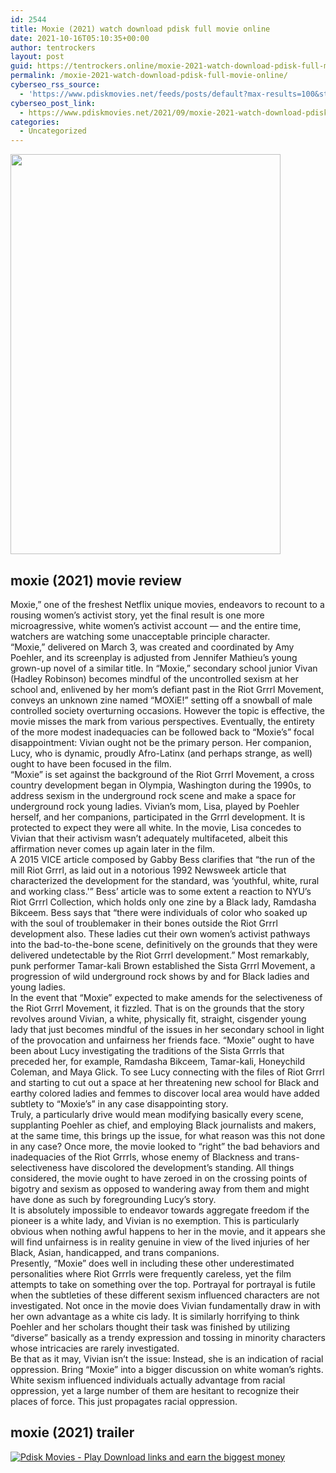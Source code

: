 ```yaml
---
id: 2544
title: Moxie (2021) watch download pdisk full movie online
date: 2021-10-16T05:10:35+00:00
author: tentrockers
layout: post
guid: https://tentrockers.online/moxie-2021-watch-download-pdisk-full-movie-online/
permalink: /moxie-2021-watch-download-pdisk-full-movie-online/
cyberseo_rss_source:
  - 'https://www.pdiskmovies.net/feeds/posts/default?max-results=100&start-index=301'
cyberseo_post_link:
  - https://www.pdiskmovies.net/2021/09/moxie-2021-watch-download-pdisk-full.html
categories:
  - Uncategorized
---
```

<div class="separator">
  <a href="https://1.bp.blogspot.com/-W4AAfwwyMjQ/YUdBqWofEpI/AAAAAAAAACc/VFX9yDdkqUcJVv6K-dWQbLho-aMKRL_wwCNcBGAsYHQ/s1000/Moxie%2B%25282021%2529%2Bwatch%2Bdownload%2Bpdisk%2Bfull%2Bmovie%2Bonline.jpg" imageanchor="1"><img loading="lazy" border="0" data-original-height="1000" data-original-width="675" height="640" src="https://1.bp.blogspot.com/-W4AAfwwyMjQ/YUdBqWofEpI/AAAAAAAAACc/VFX9yDdkqUcJVv6K-dWQbLho-aMKRL_wwCNcBGAsYHQ/w432-h640/Moxie%2B%25282021%2529%2Bwatch%2Bdownload%2Bpdisk%2Bfull%2Bmovie%2Bonline.jpg" width="432" /></a>
</div>



## moxie (2021) movie review

<div>
  <div>
    <span>Moxie,&#8221; one of the freshest Netflix unique movies, endeavors to recount to a rousing women&#8217;s activist story, yet the final result is one more microagressive, white women&#8217;s activist account — and the entire time, watchers are watching some unacceptable principle character.&nbsp;</span>
  </div>
  
  <div>
    <span>&#8220;Moxie,&#8221; delivered on March 3, was created and coordinated by Amy Poehler, and its screenplay is adjusted from Jennifer Mathieu&#8217;s young grown-up novel of a similar title. In &#8220;Moxie,&#8221; secondary school junior Vivan (Hadley Robinson) becomes mindful of the uncontrolled sexism at her school and, enlivened by her mom&#8217;s defiant past in the Riot Grrrl Movement, conveys an unknown zine named &#8220;MOXiE!&#8221; setting off a snowball of male controlled society overturning occasions. However the topic is effective, the movie misses the mark from various perspectives. Eventually, the entirety of the more modest inadequacies can be followed back to &#8220;Moxie&#8217;s&#8221; focal disappointment: Vivian ought not be the primary person. Her companion, Lucy, who is dynamic, proudly Afro-Latinx (and perhaps strange, as well) ought to have been focused in the film.&nbsp;</span>
  </div>
  
  <div>
    <span>&#8220;Moxie&#8221; is set against the background of the Riot Grrrl Movement, a cross country development began in Olympia, Washington during the 1990s, to address sexism in the underground rock scene and make a space for underground rock young ladies. Vivian&#8217;s mom, Lisa, played by Poehler herself, and her companions, participated in the Grrrl development. It is protected to expect they were all white. In the movie, Lisa concedes to Vivian that their activism wasn&#8217;t adequately multifaceted, albeit this affirmation never comes up again later in the film.&nbsp;</span>
  </div>
  
  <div>
    <span>A 2015 VICE article composed by Gabby Bess clarifies that &#8220;the run of the mill Riot Grrrl, as laid out in a notorious 1992 Newsweek article that characterized the development for the standard, was &#8216;youthful, white, rural and working class.'&#8221; Bess&#8217; article was to some extent a reaction to NYU&#8217;s Riot Grrrl Collection, which holds only one zine by a Black lady, Ramdasha Bikceem. Bess says that &#8220;there were individuals of color who soaked up with the soul of troublemaker in their bones outside the Riot Grrrl development also. These ladies cut their own women&#8217;s activist pathways into the bad-to-the-bone scene, definitively on the grounds that they were delivered undetectable by the Riot Grrrl development.&#8221; Most remarkably, punk performer Tamar-kali Brown established the Sista Grrrl Movement, a progression of wild underground rock shows by and for Black ladies and young ladies.&nbsp;</span>
  </div>
  
  <div>
    <span>In the event that &#8220;Moxie&#8221; expected to make amends for the selectiveness of the Riot Grrrl Movement, it fizzled. That is on the grounds that the story revolves around Vivian, a white, physically fit, straight, cisgender young lady that just becomes mindful of the issues in her secondary school in light of the provocation and unfairness her friends face. &#8220;Moxie&#8221; ought to have been about Lucy investigating the traditions of the Sista Grrrls that preceded her, for example, Ramdasha Bikceem, Tamar-kali, Honeychild Coleman, and Maya Glick. To see Lucy connecting with the files of Riot Grrrl and starting to cut out a space at her threatening new school for Black and earthy colored ladies and femmes to discover local area would have added subtlety to &#8220;Moxie&#8217;s&#8221; in any case disappointing story.&nbsp;</span>
  </div>
  
  <div>
    <span>Truly, a particularly drive would mean modifying basically every scene, supplanting Poehler as chief, and employing Black journalists and makers, at the same time, this brings up the issue, for what reason was this not done in any case? Once more, the movie looked to &#8220;right&#8221; the bad behaviors and inadequacies of the Riot Grrrls, whose enemy of Blackness and trans-selectiveness have discolored the development&#8217;s standing. All things considered, the movie ought to have zeroed in on the crossing points of bigotry and sexism as opposed to wandering away from them and might have done as such by foregrounding Lucy&#8217;s story.&nbsp;</span>
  </div>
  
  <div>
    <span>It is absolutely impossible to endeavor towards aggregate freedom if the pioneer is a white lady, and Vivian is no exemption. This is particularly obvious when nothing awful happens to her in the movie, and it appears she will find unfairness is in reality genuine in view of the lived injuries of her Black, Asian, handicapped, and trans companions.&nbsp;</span>
  </div>
  
  <div>
    <span>Presently, &#8220;Moxie&#8221; does well in including these other underestimated personalities where Riot Grrrls were frequently careless, yet the film attempts to take on something over the top. Portrayal for portrayal is futile when the subtleties of these different sexism influenced characters are not investigated. Not once in the movie does Vivian fundamentally draw in with her own advantage as a white cis lady. It is similarly horrifying to think Poehler and her scholars thought their task was finished by utilizing &#8220;diverse&#8221; basically as a trendy expression and tossing in minority characters whose intricacies are rarely investigated.&nbsp;</span>
  </div>
  
  <div>
    <span>Be that as it may, Vivian isn&#8217;t the issue: Instead, she is an indication of racial oppression. Bring &#8220;Moxie&#8221; into a bigger discussion on white woman&#8217;s rights. White sexism influenced individuals actually advantage from racial oppression, yet a large number of them are hesitant to recognize their places of force. This just propagates racial oppression.</span>
  </div>
</div>

## <span>moxie (2021) trailer</span>

[![](https://1.bp.blogspot.com/-a93bp85aB6g/YUXjACCiX3I/AAAAAAAAbQE/GHmPI7h0af0tqn6tYzd0cdrDv9Hu9LUSACLcBGAsYHQ/s16000/Play_it_New-removebg-preview.png "Pdisk Movies - Play Download links and earn the biggest money")](https://pdisklink.com/1/bnYybGQxMDA1ZHJu?dn=1)